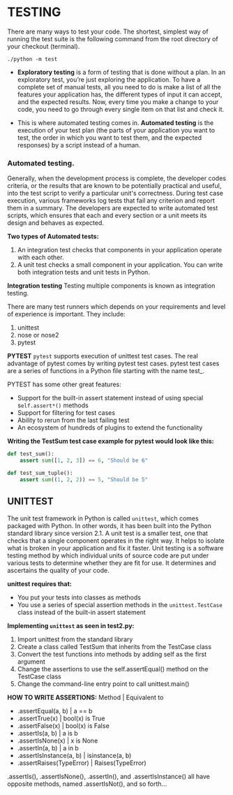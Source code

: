 # TESTING

There are many ways to test your code.
The shortest, simplest way of running the test suite is the following command from the root directory of your checkout (terminal).

`./python -m test`

- __Exploratory testing__ is a form of testing that is done without a plan. In an exploratory test, you’re just exploring the application.
To have a complete set of manual tests, all you need to do is make a list of all the features your application has, the different types of input it can accept, and the expected results. Now, every time you make a change to your code, you need to go through every single item on that list and check it.

- This is where automated testing comes in.
__Automated testing__ is the execution of your test plan (the parts of your application you want to test, the order in which you want to test them, and the expected responses) by a script instead of a human.

### Automated testing.

Generally, when the development process is complete, the developer codes criteria, or the results that are known to be potentially practical and useful, into the test script to verify a particular unit's correctness. During test case execution, various frameworks log tests that fail any criterion and report them in a summary.
The developers are expected to write automated test scripts, which ensures that each and every section or a unit meets its design and behaves as expected.

__Two types of Automated tests:__
1. An integration test checks that components in your application operate with each other.
2. A unit test checks a small component in your application.
You can write both integration tests and unit tests in Python.

__Integration testing__
Testing multiple components is known as integration testing.

There are many test runners which depends on your requirements and level of experience is important. They include:
1. unittest
2. nose or nose2
3. pytest

__PYTEST__
`pytest` supports execution of unittest test cases. The real advantage of pytest comes by writing pytest test cases. pytest test cases are a series of functions in a Python file starting with the name test_.

PYTEST has some other great features:
- Support for the built-in assert statement instead of using special s`elf.assert*()` methods
- Support for filtering for test cases
- Ability to rerun from the last failing test
- An ecosystem of hundreds of plugins to extend the functionality

__Writing the TestSum test case example for pytest would look like this:__
```python
def test_sum():
    assert sum([1, 2, 3]) == 6, "Should be 6"

def test_sum_tuple():
    assert sum((1, 2, 2)) == 5, "Should be 5" 
```

## UNITTEST

The unit test framework in Python is called `unittest`, which comes packaged with Python. In other words, it has been built into the Python standard library since version 2.1.
A unit test is a smaller test, one that checks that a single component operates in the right way. It helps to isolate what is broken in your application and fix it faster.
Unit testing is a software testing method by which individual units of source code are put under various tests to determine whether they are fit for use. It determines and ascertains the quality of your code.

__unittest requires that:__

- You put your tests into classes as methods
- You use a series of special assertion methods in the `unittest.TestCase` class instead of the built-in assert statement

__Implementing `unittest` as seen in test2.py:__
1. Import unittest from the standard library
2. Create a class called TestSum that inherits from the TestCase class
3. Convert the test functions into methods by adding self as the first argument
4. Change the assertions to use the self.assertEqual() method on the TestCase class
5. Change the command-line entry point to call unittest.main()

__HOW TO WRITE ASSERTIONS:__
Method |  Equivalent to
- .assertEqual(a, b) |	a == b
- .assertTrue(x)	| bool(x) is True
- .assertFalse(x)	| bool(x) is False
- .assertIs(a, b)	| a is b
- .assertIsNone(x) |	x is None
- .assertIn(a, b) |	a in b
- .assertIsInstance(a, b) |	isinstance(a, b)
- .assertRaises(TypeError) | Raises(TypeError)

.assertIs(), .assertIsNone(), .assertIn(), and .assertIsInstance() all have opposite methods, named .assertIsNot(), and so forth...
